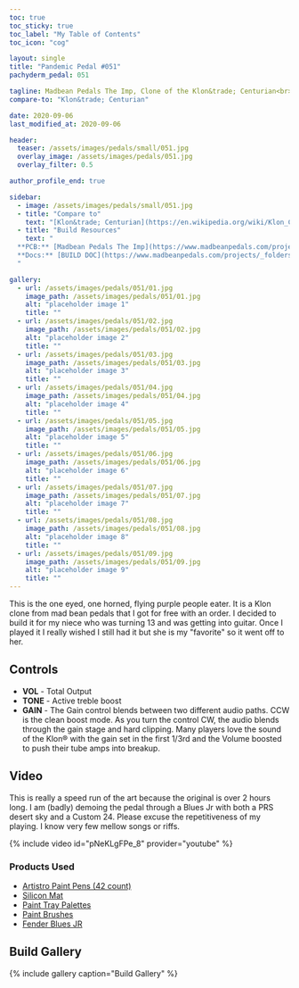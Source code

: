 ```yaml
---
toc: true
toc_sticky: true
toc_label: "My Table of Contents"
toc_icon: "cog"

layout: single
title: "Pandemic Pedal #051"
pachyderm_pedal: 051

tagline: Madbean Pedals The Imp, Clone of the Klon&trade; Centurian<br>A gift for my favorite niece. Keep Rocking in Everything you do.
compare-to: "Klon&trade; Centurian"

date: 2020-09-06
last_modified_at: 2020-09-06

header:
  teaser: /assets/images/pedals/small/051.jpg
  overlay_image: /assets/images/pedals/051.jpg
  overlay_filter: 0.5

author_profile_end: true

sidebar:
  - image: /assets/images/pedals/small/051.jpg
  - title: "Compare to"
    text: "[Klon&trade; Centurian](https://en.wikipedia.org/wiki/Klon_Centaur)"
  - title: "Build Resources"
    text: "
  **PCB:** [Madbean Pedals The Imp](https://www.madbeanpedals.com/projects/index.html)<br>
  **Docs:** [BUILD DOC](https://www.madbeanpedals.com/projects/_folders/1590A/docs/The_IMP.zip)
  "

gallery:
  - url: /assets/images/pedals/051/01.jpg
    image_path: /assets/images/pedals/051/01.jpg
    alt: "placeholder image 1"
    title: ""
  - url: /assets/images/pedals/051/02.jpg
    image_path: /assets/images/pedals/051/02.jpg
    alt: "placeholder image 2"
    title: ""
  - url: /assets/images/pedals/051/03.jpg
    image_path: /assets/images/pedals/051/03.jpg
    alt: "placeholder image 3"
    title: ""
  - url: /assets/images/pedals/051/04.jpg
    image_path: /assets/images/pedals/051/04.jpg
    alt: "placeholder image 4"
    title: ""
  - url: /assets/images/pedals/051/05.jpg
    image_path: /assets/images/pedals/051/05.jpg
    alt: "placeholder image 5"
    title: ""
  - url: /assets/images/pedals/051/06.jpg
    image_path: /assets/images/pedals/051/06.jpg
    alt: "placeholder image 6"
    title: ""
  - url: /assets/images/pedals/051/07.jpg
    image_path: /assets/images/pedals/051/07.jpg
    alt: "placeholder image 7"
    title: ""
  - url: /assets/images/pedals/051/08.jpg
    image_path: /assets/images/pedals/051/08.jpg
    alt: "placeholder image 8"
    title: ""
  - url: /assets/images/pedals/051/09.jpg
    image_path: /assets/images/pedals/051/09.jpg
    alt: "placeholder image 9"
    title: ""
---
```


This is the one eyed, one horned, flying purple people eater. It is a Klon clone from mad bean pedals that I got for free with an order. I decided to build it for my niece who was turning 13 and was getting into guitar. Once I played it I really wished I still had it but she is my "favorite" so it went off to her.

## Controls

* **VOL** - Total Output
* **TONE** - Active treble boost
* **GAIN** - The Gain control blends between two different audio paths. CCW is the clean boost mode. As you turn the control CW, the audio blends through the gain stage and hard clipping. Many players love the sound of the Klon® with the gain set in the first 1/3rd and the Volume boosted to push their tube amps into breakup.

## Video

This is really a speed run of the art because the original is over 2 hours long. I am (badly) demoing the pedal through a Blues Jr with both a PRS desert sky and a Custom 24. Please excuse the repetitiveness of my playing. I know very few mellow songs or riffs.

{% include video id="pNeKLgFPe_8" provider="youtube" %}

### Products Used

* [Artistro Paint Pens (42 count)](https://amzn.to/3pN2QIF)
* [Silicon Mat](https://amzn.to/3tHeVSb)
* [Paint Tray Palettes](https://amzn.to/3fmDOy2)
* [Paint Brushes](https://amzn.to/3fQFkri)
* [Fender Blues JR](https://amzn.to/3yHH2E4)

## Build Gallery

{% include gallery caption="Build Gallery" %}